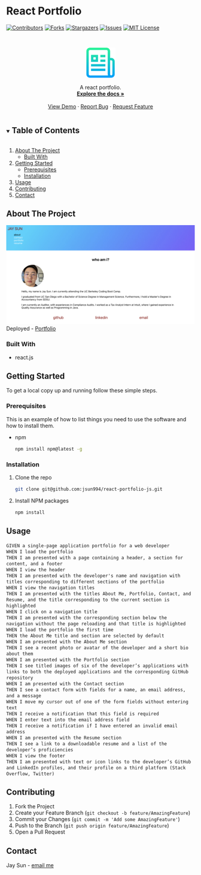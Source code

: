 # React Portfolio

[![Contributors][contributors-shield]][contributors-url]
[![Forks][forks-shield]][forks-url]
[![Stargazers][stars-shield]][stars-url]
[![Issues][issues-shield]][issues-url]
[![MIT License][license-shield]][license-url]

<!-- PROJECT LOGO -->
<br />
<p align="center">
  <a href="https://github.com/jsun994/react-portfolio-js">
    <img src="./src/assets/logo.png" alt="Logo" width="80" height="80">
  </a>

  <p align="center">
  A react portfolio.
    <br />
    <a href="https://github.com/jsun994/react-portfolio-js"><strong>Explore the docs »</strong></a>
    <br />
    <br />
    <a href="https://jsun994.github.io/react-portfolio-js/">View Demo</a>
    ·
    <a href="https://github.com/jsun994/react-portfolio-js">Report Bug</a>
    ·
    <a href="https://github.com/jsun994/react-portfolio-js">Request Feature</a>
  </p>
</p>

<!-- TABLE OF CONTENTS -->
<details open="open">
  <summary><h2 style="display: inline-block">Table of Contents</h2></summary>
  <ol>
    <li>
      <a href="#about-the-project">About The Project</a>
      <ul>
        <li><a href="#built-with">Built With</a></li>
      </ul>
    </li>
    <li>
      <a href="#getting-started">Getting Started</a>
      <ul>
        <li><a href="#prerequisites">Prerequisites</a></li>
        <li><a href="#installation">Installation</a></li>
      </ul>
    </li>
    <li><a href="#usage">Usage</a></li>
    <li><a href="#contributing">Contributing</a></li>
    <li><a href="#contact">Contact</a></li>
  </ol>
</details>

<!-- ABOUT THE PROJECT -->
## About The Project

![media1](./src/assets/ss1.png)
Deployed - [Portfolio](https://jsun994.github.io/react-portfolio-js/)

### Built With

* react.js

<!-- GETTING STARTED -->
## Getting Started

To get a local copy up and running follow these simple steps.

### Prerequisites

This is an example of how to list things you need to use the software and how to install them.
* npm
  ```sh
  npm install npm@latest -g
  ```

### Installation

1. Clone the repo
   ```sh
   git clone git@github.com:jsun994/react-portfolio-js.git
   ```
2. Install NPM packages
   ```sh
   npm install
   ```

<!-- USAGE EXAMPLES -->
## Usage

    GIVEN a single-page application portfolio for a web developer
    WHEN I load the portfolio
    THEN I am presented with a page containing a header, a section for content, and a footer
    WHEN I view the header
    THEN I am presented with the developer's name and navigation with titles corresponding to different sections of the portfolio
    WHEN I view the navigation titles
    THEN I am presented with the titles About Me, Portfolio, Contact, and Resume, and the title corresponding to the current section is highlighted
    WHEN I click on a navigation title
    THEN I am presented with the corresponding section below the navigation without the page reloading and that title is highlighted
    WHEN I load the portfolio the first time
    THEN the About Me title and section are selected by default
    WHEN I am presented with the About Me section
    THEN I see a recent photo or avatar of the developer and a short bio about them
    WHEN I am presented with the Portfolio section
    THEN I see titled images of six of the developer’s applications with links to both the deployed applications and the corresponding GitHub repository
    WHEN I am presented with the Contact section
    THEN I see a contact form with fields for a name, an email address, and a message
    WHEN I move my cursor out of one of the form fields without entering text
    THEN I receive a notification that this field is required
    WHEN I enter text into the email address field
    THEN I receive a notification if I have entered an invalid email address
    WHEN I am presented with the Resume section
    THEN I see a link to a downloadable resume and a list of the developer’s proficiencies
    WHEN I view the footer
    THEN I am presented with text or icon links to the developer’s GitHub and LinkedIn profiles, and their profile on a third platform (Stack Overflow, Twitter)

<!-- CONTRIBUTING -->
## Contributing

1. Fork the Project
2. Create your Feature Branch (`git checkout -b feature/AmazingFeature`)
3. Commit your Changes (`git commit -m 'Add some AmazingFeature'`)
4. Push to the Branch (`git push origin feature/AmazingFeature`)
5. Open a Pull Request

<!-- CONTACT -->
## Contact

Jay Sun - [email me](mailto:jaysun054@gmail.com)

[contributors-shield]: https://img.shields.io/github/contributors/jsun994/react-portfolio-js.svg?style=for-the-badge
[contributors-url]: https://github.com/jsun994/react-portfolio-js/graphs/contributors
[forks-shield]: https://img.shields.io/github/forks/jsun994/react-portfolio-js.svg?style=for-the-badge
[forks-url]: https://github.com/jsun994/react-portfolio-js/network/members
[stars-shield]: https://img.shields.io/github/stars/jsun994/react-portfolio-js.svg?style=for-the-badge
[stars-url]: https://github.com/jsun994/react-portfolio-js/stargazers
[issues-shield]: https://img.shields.io/github/issues/jsun994/react-portfolio-js.svg?style=for-the-badge
[issues-url]: https://github.com/jsun994/react-portfolio-js/issues
[license-shield]: https://img.shields.io/github/license/jsun994/react-portfolio-js.svg?style=for-the-badge
[license-url]: https://github.com/jsun994/react-portfolio-js/blob/master/LICENSE.txt